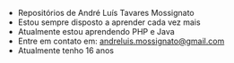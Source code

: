 -  Repositórios de André Luís Tavares Mossignato
-  Estou sempre disposto a aprender cada vez mais
-  Atualmente estou aprendendo PHP e Java
-  Entre em contato em: andreluis.mossignato@gmail.com
-  Atualmente tenho 16 anos

<!---
andreluistavaresmossignato/andreluistavaresmossignato is a ✨ special ✨ repository because its `README.md` (this file) appears on your GitHub profile.
You can click the Preview link to take a look at your changes.
--->
